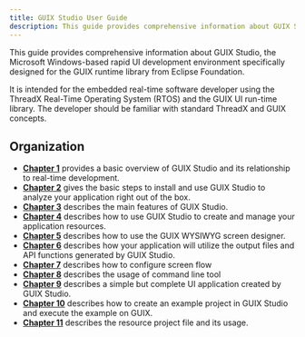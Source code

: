 ```yaml
---
title: GUIX Studio User Guide
description: This guide provides comprehensive information about GUIX Studio, the Microsoft Windows-based rapid UI development environment specifically designed for the GUIX runtime library from Eclipse Foundation.
---
```


This guide provides comprehensive information about GUIX Studio, the Microsoft Windows-based rapid UI development environment specifically designed for the GUIX runtime library from Eclipse Foundation.

It is intended for the embedded real-time software developer using the ThreadX Real-Time Operating System (RTOS) and the GUIX UI run-time library. The developer should be familiar with standard ThreadX and GUIX concepts.

## Organization

- [**Chapter 1**](guix-studio-1) provides a basic overview of GUIX Studio and its relationship to real-time development.
- [**Chapter 2**](guix-studio-2) gives the basic steps to install and use GUIX Studio to analyze your application right out of the box.
- [**Chapter 3**](guix-studio-3) describes the main features of GUIX Studio.
- [**Chapter 4**](guix-studio-4) describes how to use GUIX Studio to create and manage your application resources.
- [**Chapter 5**](guix-studio-5) describes how to use the GUIX WYSIWYG screen designer.
- [**Chapter 6**](guix-studio-6) describes how your application will utilize the output files and API functions generated by GUIX Studio.
- [**Chapter 7**](guix-studio-7) describes how to configure screen flow
- [**Chapter 8**](guix-studio-8) describes the usage of command line tool
- [**Chapter 9**](guix-studio-9) describes a simple but complete UI application created by GUIX Studio.
- [**Chapter 10**](guix-studio-10) describes how to create an example project in GUIX Studio and execute the example on GUIX.
- [**Chapter 11**](guix-studio-11) describes the resource project file and its usage.
